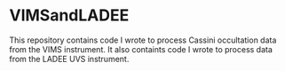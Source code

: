 # VIMSandLADEE
This repository contains code I wrote to process Cassini occultation data from the VIMS instrument. It also containts code I wrote to process data from the LADEE UVS instrument.
